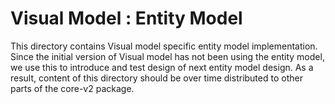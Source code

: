 # Visual Model : Entity Model
This directory contains Visual model specific entity model implementation.
Since the initial version of Visual model has not been using the entity model, we use this to introduce and test design of next entity model design.
As a result, content of this directory should be over time distributed to other parts of the core-v2 package.
